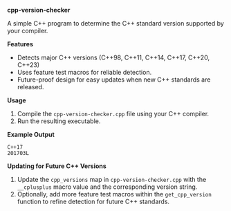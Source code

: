 **cpp-version-checker**

A simple C++ program to determine the C++ standard version supported by your compiler.

**Features**

* Detects major C++ versions (C++98, C++11, C++14, C++17, C++20, C++23)
* Uses feature test macros for reliable detection.
* Future-proof design for easy updates when new C++ standards are released.

**Usage**

1. Compile the `cpp-version-checker.cpp` file using your C++ compiler.
2. Run the resulting executable.

**Example Output**

```
C++17
201703L
```

**Updating for Future C++ Versions**

1. Update the `cpp_versions` map in `cpp-version-checker.cpp` with the `__cplusplus` macro value and the corresponding version string.
2. Optionally, add more feature test macros within the `get_cpp_version` function to refine detection for future C++ standards.
